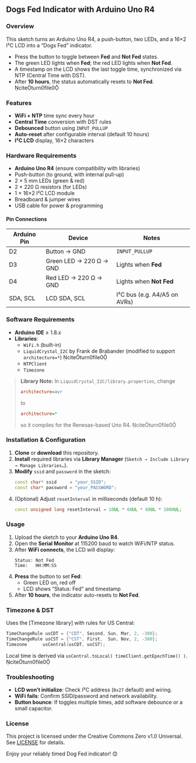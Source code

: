 ## Dogs Fed Indicator with Arduino Uno R4

### Overview
This sketch turns an Arduino Uno R4, a push-button, two LEDs, and a 16×2 I²C LCD into a “Dogs Fed” indicator.  
- Press the button to toggle between **Fed** and **Not Fed** states.  
- The green LED lights when **Fed**; the red LED lights when **Not Fed**.  
- A timestamp on the LCD shows the last toggle time, synchronized via NTP (Central Time with DST).  
- After **10 hours**, the status automatically resets to **Not Fed**. citeturn0file0

### Features
- **WiFi + NTP** time sync every hour  
- **Central Time** conversion with DST rules  
- **Debounced** button using `INPUT_PULLUP`  
- **Auto-reset** after configurable interval (default 10 hours)  
- **I²C LCD** display, 16×2 characters

### Hardware Requirements
- **Arduino Uno R4** (ensure compatibility with libraries)  
- Push-button (to ground, with internal pull-up)  
- 2 × 5 mm LEDs (green & red)  
- 2 × 220 Ω resistors (for LEDs)  
- 1 × 16×2 I²C LCD module  
- Breadboard & jumper wires  
- USB cable for power & programming

#### Pin Connections

| Arduino Pin | Device               | Notes                             |
|-------------|----------------------|-----------------------------------|
| D2          | Button → GND         | `INPUT_PULLUP`                    |
| D3          | Green LED → 220 Ω → GND | Lights when **Fed**               |
| D4          | Red LED → 220 Ω → GND   | Lights when **Not Fed**           |
| SDA, SCL    | LCD SDA, SCL         | I²C bus (e.g. A4/A5 on AVRs)      |

### Software Requirements
- **Arduino IDE** ≥ 1.8.x  
- **Libraries**:  
  - `WiFi.h` (built-in)  
  - `LiquidCrystal_I2C` by Frank de Brabander (modified to support `architecture=*`) citeturn0file0  
  - `NTPClient`  
  - `Timezone`

> **Library Note:** In `LiquidCrystal_I2C/library.properties`, change  
> ```ini
> architecture=avr
> ```  
> to  
> ```ini
> architecture=*
> ```  
> so it compiles for the Renesas-based Uno R4. citeturn0file0

### Installation & Configuration

1. **Clone** or **download** this repository.  
2. **Install** required libraries via **Library Manager** (`Sketch → Include Library → Manage Libraries…`).  
3. **Modify** `ssid` and `password` in the sketch:  
   ```cpp
   const char* ssid     = "your_SSID";
   const char* password = "your_PASSWORD";
   ```  
4. (Optional) Adjust `resetInterval` in milliseconds (default 10 h):  
   ```cpp
   const unsigned long resetInterval = 10UL * 60UL * 60UL * 1000UL;
   ```

### Usage

1. Upload the sketch to your **Arduino Uno R4**.  
2. Open the **Serial Monitor** at 115200 baud to watch WiFi/NTP status.  
3. After **WiFi connects**, the LCD will display:  
   ```
   Status: Not Fed
   Time:   HH:MM:SS
   ```  
4. **Press** the button to set **Fed**:  
   - Green LED on, red off  
   - LCD shows “Status: Fed” and timestamp  
5. After **10 hours**, the indicator auto-resets to **Not Fed**.

### Timezone & DST

Uses the [Timezone library] with rules for US Central:  
```cpp
TimeChangeRule usCDT = {"CDT", Second, Sun, Mar, 2, -300};
TimeChangeRule usCST = {"CST", First,  Sun, Nov, 2, -360};
Timezone      usCentral(usCDT, usCST);
```  
Local time is derived via `usCentral.toLocal( timeClient.getEpochTime() )`. citeturn0file0

### Troubleshooting

- **LCD won’t initialize**: Check I²C address (`0x27` default) and wiring.  
- **WiFi fails**: Confirm SSID/password and network availability.  
- **Button bounce**: If toggles multiple times, add software debounce or a small capacitor.

### License

This project is licensed under the Creative Commons Zero v1.0 Universal. See [LICENSE](LICENSE) for details.

Enjoy your reliably timed Dog Fed indicator! 😊
